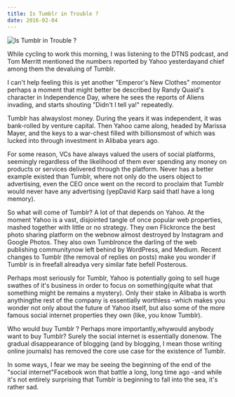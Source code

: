 ```yaml
---
title: Is Tumblr in Trouble ?
date: 2016-02-04
---
```


![Is Tumblr in Trouble ?](https://source.unsplash.com/FHnnjk1Yj7Y/1600x900)

While cycling to work this morning, I was listening to the DTNS podcast, and Tom Merritt mentioned the numbers reported by Yahoo yesterdayand chief among them the devaluing of Tumblr.

I can't help feeling this is yet another "Emperor's New Clothes" momentor perhaps a moment that might better be described by Randy Quaid's character in Independence Day, where he sees the reports of Aliens invading, and starts shouting "Didn't I tell ya!" repeatedly.

Tumblr has alwayslost money. During the years it was independent, it was bank-rolled by venture capital. Then Yahoo came along, headed by Marissa Mayer, and the keys to a war-chest filled with billionsmost of which was lucked into through investment in Alibaba years ago.

For some reason, VCs have always valued the users of social platforms, seemingly regardless of the likelihood of them ever spending any money on products or services delivered through the platform. Never has a better example existed than Tumblr, where not only do the users object to advertising, even the CEO once went on the record to proclaim that Tumblr would never have any advertising (yepDavid Karp said thatI have a long memory).

So what will come of Tumblr? A lot of that depends on Yahoo. At the moment Yahoo is a vast, disjointed tangle of once popular web properties, mashed together with little or no strategy. They own Flickronce the best photo sharing platform on the webnow almost destroyed by Instagram and Google Photos. They also own Tumblronce the darling of the web publishing communitynow left behind by WordPress, and Medium. Recent changes to Tumblr (the removal of replies on posts) make you wonder if Tumblr is in freefall alreadya very similar fate befell Posterous.

Perhaps most seriously for Tumblr, Yahoo is potentially going to sell huge swathes of it's business in order to focus on something(quite what that something might be remains a mystery). Only their stake in Alibaba is worth anythingthe rest of the company is essentially worthless -which makes you wonder not only about the future of Yahoo itself, but also some of the more famous social internet properties they own (like, you know Tumblr).

Who would buy Tumblr ? Perhaps more importantly,whywould anybody want to buy Tumblr? Surely the social internet is essentially donenow. The gradual disappearance of blogging (and by blogging, I mean those writing online journals) has removed the core use case for the existence of Tumblr.

In some ways, I fear we may be seeing the beginning of the end of the "social internet"Facebook won that battle a long, long time ago -and while it's not entirely surprising that Tumblr is beginning to fall into the sea, it's rather sad.